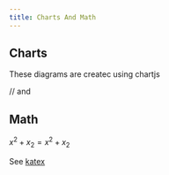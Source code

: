 ```yaml
---
title: Charts And Math
---
```


## Charts 

These diagrams are createc using chartjs

<bar-chart :data="[['Assignments', 10], ['Midterm', 35], ['Final', 55]]"></bar-chart>

<pie-chart :data="[['Assignments', 10], ['Midterm', 35], ['Final', 55]]"></pie-chart>

<column-chart :data="[['Sun', 32], ['Mon', 46], ['Tue', 28]]"></column-chart>

<area-chart :data="{'2017-01-01': 11, '2017-01-02': 6}"></area-chart>

<scatter-chart :data="[[174.0, 80.0], [176.5, 82.3]]" xtitle="Size" ytitle="Population"></scatter-chart>

// and
<line-chart :data=" [{name: 'Workout', data: {'2017-01-01': 3, '2017-01-02': 4}},{name: 'Call parents', data: {'2017-01-01': 5, '2017-01-02': 3}}]" />


## Math


$x^2 + x_2 = x^2 + x_2$

See [katex](https://katex.org/docs/supported.html)